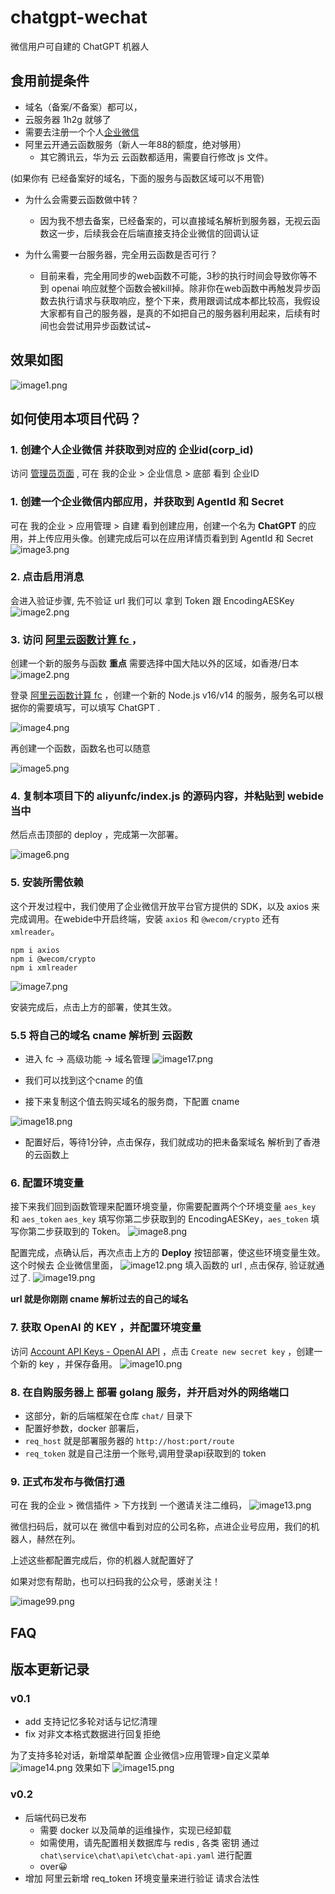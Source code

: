 # chatgpt-wechat

微信用户可自建的 ChatGPT 机器人

## 食用前提条件
- 域名（备案/不备案）都可以，
- 云服务器 1h2g 就够了
- 需要去注册一个个人[企业微信](https://work.weixin.qq.com/)
- 阿里云开通云函数服务（新人一年88的额度，绝对够用）
  - 其它腾讯云，华为云 云函数都适用，需要自行修改 js 文件。

(如果你有 已经备案好的域名，下面的服务与函数区域可以不用管)

- 为什么会需要云函数做中转？
  - 因为我不想去备案，已经备案的，可以直接域名解析到服务器，无视云函数这一步，后续我会在后端直接支持企业微信的回调认证

- 为什么需要一台服务器，完全用云函数是否可行？
  - 目前来看，完全用同步的web函数不可能，3秒的执行时间会导致你等不到 openai 响应就整个函数会被kill掉。除非你在web函数中再触发异步函数去执行请求与获取响应，整个下来，费用跟调试成本都比较高，我假设大家都有自己的服务器，是真的不如把自己的服务器利用起来，后续有时间也会尝试用异步函数试试~

## 效果如图

![image1.png](./doc/image1.png)

## 如何使用本项目代码？

### 1. 创建个人企业微信 并获取到对应的 企业id(corp_id)

访问 [管理员页面](https://work.weixin.qq.com/wework_admin/frame#profile) ,
可在 我的企业 > 企业信息 > 底部 看到  企业ID

### 1. 创建一个企业微信内部应用，并获取到 AgentId 和 Secret

可在 我的企业 > 应用管理 > 自建  看到创建应用，创建一个名为 **ChatGPT** 的应用，并上传应用头像。创建完成后可以在应用详情页看到到 AgentId 和 Secret
![image3.png](./doc/image3.png)

### 2. 点击启用消息

会进入验证步骤, 先不验证 url 我们可以 拿到  Token 跟 EncodingAESKey
![image2.png](./doc/image2.png)

### 3. 访问 [阿里云函数计算 fc ](https://fcnext.console.aliyun.com/cn-hangzhou/services) ，

创建一个新的服务与函数  **重点** 需要选择中国大陆以外的区域，如香港/日本
![image2.png](./doc/image16.png)

登录 [阿里云函数计算 fc](https://fcnext.console.aliyun.com/cn-hangzhou/services) ，创建一个新的 Node.js v16/v14 的服务，服务名可以根据你的需要填写，可以填写 ChatGPT .

![image4.png](./doc/image4.png)

再创建一个函数，函数名也可以随意

![image5.png](./doc/image5.png)

### 4. 复制本项目下的 aliyunfc/index.js 的源码内容，并粘贴到 webide 当中

然后点击顶部的 deploy ，完成第一次部署。

![image6.png](./doc/image6.png)

### 5. 安装所需依赖

这个开发过程中，我们使用了企业微信开放平台官方提供的 SDK，以及 axios 来完成调用。在webide中开启终端，安装 `axios` 和 `@wecom/crypto` 还有 `xmlreader`。

```shell
npm i axios
npm i @wecom/crypto
npm i xmlreader
```

![image7.png](./doc/image7.png)

安装完成后，点击上方的部署，使其生效。

### 5.5 将自己的域名 cname 解析到 云函数

- 进入 fc -> 高级功能 -> 域名管理 
![image17.png](./doc/image17.png)

- 我们可以找到这个cname 的值

- 接下来复制这个值去购买域名的服务商，下配置 cname 

![image18.png](./doc/image18.png)

- 配置好后，等待1分钟，点击保存，我们就成功的把未备案域名 解析到了香港的云函数上

### 6. 配置环境变量

接下来我们回到函数管理来配置环境变量，你需要配置两个个环境变量 `aes_key` 和 `aes_token` `aes_key` 填写你第二步获取到的 EncodingAESKey，`aes_token` 填写你第二步获取到的 Token。
![image8.png](./doc/image8.png)

配置完成，点确认后，再次点击上方的 **Deploy** 按钮部署，使这些环境变量生效。这个时候去 企业微信里面，
![image12.png](./doc/image12.png)
填入函数的 url , 点击保存, 验证就通过了.
![image19.png](./doc/image19.png)

**url 就是你刚刚 cname 解析过去的自己的域名**

### 7. 获取 OpenAI 的 KEY ，并配置环境变量

访问 [Account API Keys - OpenAI API](https://platform.openai.com/account/api-keys) ，点击 `Create new secret key` ，创建一个新的 key ，并保存备用。
![image10.png](./doc/image10.png)

### 8. 在自购服务器上 部署 golang 服务，并开启对外的网络端口

- 这部分，新的后端框架在仓库 `chat/` 目录下
- 配置好参数，docker 部署后，
- `req_host` 就是部署服务器的 `http://host:port/route`
- `req_token` 就是自己注册一个账号,调用登录api获取到的 token

### 9. 正式布发布与微信打通

可在 我的企业 > 微信插件 > 下方找到 一个邀请关注二维码，
![image13.png](./doc/image13.png)

微信扫码后，就可以在 微信中看到对应的公司名称，点进企业号应用，我们的机器人，赫然在列。

上述这些都配置完成后，你的机器人就配置好了

如果对您有帮助，也可以扫码我的公众号，感谢关注！

![image99.png](./doc/image99.png)

## FAQ

## 版本更新记录

### v0.1

- add 支持记忆多轮对话与记忆清理
- fix 对非文本格式数据进行回复拒绝

为了支持多轮对话，新增菜单配置  企业微信>应用管理>自定义菜单
![image14.png](./doc/image14.png)
效果如下
![image15.png](./doc/image15.png)

### v0.2

- 后端代码已发布
  - 需要 docker 以及简单的运维操作，实现已经卸载
  - 如需使用，请先配置相关数据库与 redis , 各类 密钥 通过 `chat\service\chat\api\etc\chat-api.yaml` 进行配置
  - over😀
- 增加 阿里云新增 req_token 环境变量来进行验证 请求合法性
